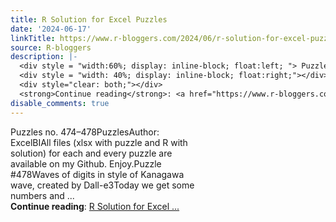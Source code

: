 ```yaml
---
title: R Solution for Excel Puzzles
date: '2024-06-17'
linkTitle: https://www.r-bloggers.com/2024/06/r-solution-for-excel-puzzles-28/
source: R-bloggers
description: |-
  <div style = "width:60%; display: inline-block; float:left; "> Puzzles no. 474–478PuzzlesAuthor: ExcelBIAll files (xlsx with puzzle and R with solution) for each and every puzzle are available on my Github. Enjoy.Puzzle #478Waves of digits in style of Kanagawa wave, created by Dall-e3Today we get some numbers and ...</div>
  <div style = "width: 40%; display: inline-block; float:right;"></div>
  <div style="clear: both;"></div>
  <strong>Continue reading</strong>: <a href="https://www.r-bloggers.com/2024/06/r-solution-for-excel-puzzles-28/">R Solution for Excel ...
disable_comments: true
---
```

<div style = "width:60%; display: inline-block; float:left; "> Puzzles no. 474–478PuzzlesAuthor: ExcelBIAll files (xlsx with puzzle and R with solution) for each and every puzzle are available on my Github. Enjoy.Puzzle #478Waves of digits in style of Kanagawa wave, created by Dall-e3Today we get some numbers and ...</div>
<div style = "width: 40%; display: inline-block; float:right;"></div>
<div style="clear: both;"></div>
<strong>Continue reading</strong>: <a href="https://www.r-bloggers.com/2024/06/r-solution-for-excel-puzzles-28/">R Solution for Excel ...